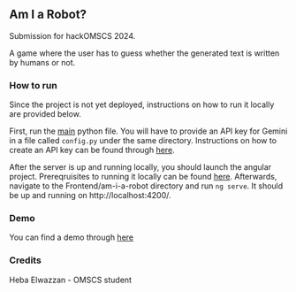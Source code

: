 ## Am I a Robot?
Submission for hackOMSCS 2024.

A game where the user has to guess whether the generated text is written by humans or not.

### How to run
Since the project is not yet deployed, instructions on how to run it locally are provided below.

First, run the [main](https://github.com/HebaElwazzan/Am-I-a-Robot/blob/main/Backend/main.py) python file. You will have to provide an API key for Gemini in a file called `config.py` under the same directory. Instructions on how to create an API key can be found through [here](https://ai.google.dev/gemini-api/docs/api-key).

After the server is up and running locally, you should launch the angular project. Prereqruisites to running it locally can be found [here](https://angular.dev/tutorials/first-app#identify-the-version-of-nodejs-that-angular-requires). Afterwards, navigate to the Frontend/am-i-a-robot directory and run `ng serve`. It should be up and running on http://localhost:4200/.


### Demo
You can find a demo through [here](https://youtu.be/z-cd6sK0vX0)

### Credits
Heba Elwazzan - OMSCS student
